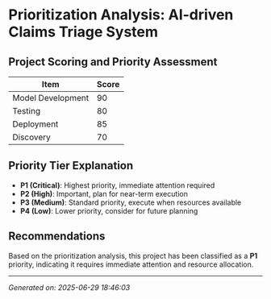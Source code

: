 # Prioritization Analysis: AI-driven Claims Triage System

## Project Scoring and Priority Assessment

| Item                     | Score |
|--------------------------|-------|
| Model Development        | 90    |
| Testing                  | 80    |
| Deployment               | 85    |
| Discovery                | 70    |

## Priority Tier Explanation
- **P1 (Critical)**: Highest priority, immediate attention required
- **P2 (High)**: Important, plan for near-term execution
- **P3 (Medium)**: Standard priority, execute when resources available
- **P4 (Low)**: Lower priority, consider for future planning

## Recommendations
Based on the prioritization analysis, this project has been classified as a **P1** priority, indicating it requires immediate attention and resource allocation.

---
*Generated on: 2025-06-29 18:46:03*
